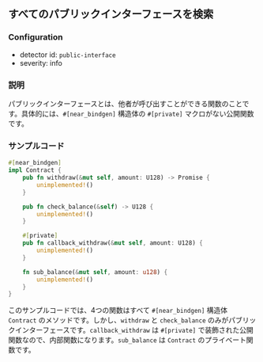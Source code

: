 
## すべてのパブリックインターフェースを検索

### Configuration

* detector id: `public-interface`
* severity: info

### 説明

パブリックインターフェースとは、他者が呼び出すことができる関数のことです。具体的には、`#[near_bindgen]` 構造体の `#[private]` マクロがない公開関数です。

### サンプルコード

```rust
#[near_bindgen]
impl Contract {
    pub fn withdraw(&mut self, amount: U128) -> Promise {
        unimplemented!()
    }

    pub fn check_balance(&self) -> U128 {
        unimplemented!()
    }

    #[private]
    pub fn callback_withdraw(&mut self, amount: U128) {
        unimplemented!()
    }

    fn sub_balance(&mut self, amount: u128) {
        unimplemented!()
    }
}
```

このサンプルコードでは、4つの関数はすべて `#[near_bindgen]` 構造体 `Contract` のメソッドです。しかし、`withdraw` と `check_balance` のみがパブリックインターフェースです。`callback_withdraw` は `#[private]` で装飾された公開関数なので、内部関数になります。`sub_balance` は `Contract` のプライベート関数です。
